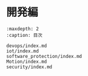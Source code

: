 # 開発編

```{toctree}
:maxdepth: 2
:caption: 目次

devops/index.md
iot/index.md
software_protection/index.md
Motion/index.md
security/index.md
```